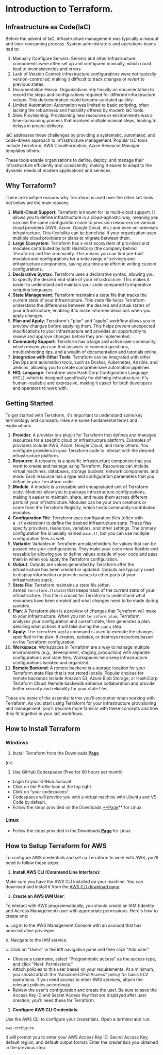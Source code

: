 # Introduction to Terraform.

## **Infrastructure as Code(IaC)**

Before the advent of IaC, infrastructure management was typically a manual and time-consuming process. System administrators and operations teams had to:

1. Manually Configure Servers: Servers and other infrastructure components were often set up and configured manually, which could lead to inconsistencies and errors.
2. Lack of Version Control: Infrastructure configurations were not typically version-controlled, making it difficult to track changes or revert to previous states.
3. Documentation Heavy: Organizations rely heavily on documentation to record the steps and configurations required for different infrastructure setups. This documentation could become outdated quickly.
4. Limited Automation: Automation was limited to basic scripting, often lacking the robustness and flexibility offered by modern IaC tools.
5. Slow Provisioning: Provisioning new resources or environments was a time-consuming process that involved multiple manual steps, leading to delays in project delivery.

IaC addresses these challenges by providing a systematic, automated, and code-driven approach to infrastructure management. Popular IaC tools include Terraform, AWS CloudFormation, Azure Resource Manager templates others.

These tools enable organizations to define, deploy, and manage their infrastructure efficiently and consistently, making it easier to adapt to the dynamic needs of modern applications and services.

## **Why Terraform?**

There are multiple reasons why Terraform is used over the other IaC tools but below are the main reasons.

1. **Multi-Cloud Support**: Terraform is known for its multi-cloud support. It allows you to define infrastructure in a cloud-agnostic way, meaning you can use the same configuration code to provision resources on various cloud providers (AWS, Azure, Google Cloud, etc.) and even on-premises infrastructure. This flexibility can be beneficial if your organization uses multiple cloud providers or plans to migrate between them.
2. **Large Ecosystem**: Terraform has a vast ecosystem of providers and modules contributed by both HashiCorp (the company behind Terraform) and the community. This means you can find pre-built modules and configurations for a wide range of services and infrastructure components, saving you time and effort in writing custom configurations.
3. **Declarative Syntax**: Terraform uses a declarative syntax, allowing you to specify the desired end-state of your infrastructure. This makes it easier to understand and maintain your code compared to imperative scripting languages.
4. **State Management**: Terraform maintains a state file that tracks the current state of your infrastructure. This state file helps Terraform understand the differences between the desired and actual states of your infrastructure, enabling it to make informed decisions when you apply changes.
5. **Plan and Apply**: Terraform's "plan" and "apply" workflow allows you to preview changes before applying them. This helps prevent unexpected modifications to your infrastructure and provides an opportunity to review and approve changes before they are implemented.
6. **Community Support**: Terraform has a large and active user community, which means you can find answers to common questions, troubleshooting tips, and a wealth of documentation and tutorials online.
7. **Integration with Other Tools**: Terraform can be integrated with other DevOps and automation tools, such as Docker, Kubernetes, Ansible, and Jenkins, allowing you to create comprehensive automation pipelines.
8. **HCL Language**: Terraform uses HashiCorp Configuration Language (HCL), which is designed specifically for defining infrastructure. It's human-readable and expressive, making it easier for both developers and operators to work with.

## **Getting Started**

To get started with Terraform, it's important to understand some key terminology and concepts. Here are some fundamental terms and explanations.

1. **Provider**: A provider is a plugin for Terraform that defines and manages resources for a specific cloud or infrastructure platform. Examples of providers include AWS, Azure, Google Cloud, and many others. You configure providers in your Terraform code to interact with the desired infrastructure platform.
2. **Resource**: A resource is a specific infrastructure component that you want to create and manage using Terraform. Resources can include virtual machines, databases, storage buckets, network components, and more. Each resource has a type and configuration parameters that you define in your Terraform code.
3. **Module**: A module is a reusable and encapsulated unit of Terraform code. Modules allow you to package infrastructure configurations, making it easier to maintain, share, and reuse them across different parts of your infrastructure. Modules can be your own creations or come from the Terraform Registry, which hosts community-contributed modules.
4. **Configuration File**: Terraform uses configuration files (often with a `.tf` extension) to define the desired infrastructure state. These files specify providers, resources, variables, and other settings. The primary configuration file is usually named `main.tf`, but you can use multiple configuration files as well.
5. **Variable**: Variables in Terraform are placeholders for values that can be passed into your configurations. They make your code more flexible and reusable by allowing you to define values outside of your code and pass them in when you apply the Terraform configuration.
6. **Output**: Outputs are values generated by Terraform after the infrastructure has been created or updated. Outputs are typically used to display information or provide values to other parts of your infrastructure stack.
7. **State File**: Terraform maintains a state file (often named `terraform.tfstate`) that keeps track of the current state of your infrastructure. This file is crucial for Terraform to understand what resources have been created and what changes need to be made during updates.
8. **Plan**: A Terraform plan is a preview of changes that Terraform will make to your infrastructure. When you run `terraform plan`, Terraform analyzes your configuration and current state, then generates a plan detailing what actions it will take during the `apply` step.
9. **Apply**: The `terraform apply` command is used to execute the changes specified in the plan. It creates, updates, or destroys resources based on the Terraform configuration.
10. **Workspace**: Workspaces in Terraform are a way to manage multiple environments (e.g., development, staging, production) with separate configurations and state files. Workspaces help keep infrastructure configurations isolated and organized.
11. **Remote Backend**: A remote backend is a storage location for your Terraform state files that is not stored locally. Popular choices for remote backends include Amazon S3, Azure Blob Storage, or HashiCorp Terraform Cloud. Remote backends enhance collaboration and provide better security and reliability for your state files.

These are some of the essential terms you'll encounter when working with Terraform. As you start using Terraform for your infrastructure provisioning and management, you'll become more familiar with these concepts and how they fit together in your IaC workflows.

## **How to Install Terraform**

### **Windows**

1. Install Terraform from the Downloads [**Page**](https://developer.hashicorp.com/terraform/downloads)

(or)

1. Use GitHub Codespaces (Free for 60 hours per month)
- Login to your GitHub account
- Click on the Profile Icon at the top right
- Click on "your codespaces".
- Codespaces will provide you with a virtual machine with Ubuntu and VS Code by default.
- Follow the steps provided on the Downloads [**Page](https://developer.hashicorp.com/terraform/downloads)** for Linux.

### **Linux**

- Follow the steps provided in the Downloads [**Page**](https://developer.hashicorp.com/terraform/downloads) for Linux.

## **How to Setup Terraform for AWS**

To configure AWS credentials and set up Terraform to work with AWS, you'll need to follow these steps:

1. **Install AWS CLI (Command Line Interface)**:

Make sure you have the AWS CLI installed on your machine. You can download and install it from the [AWS CLI download page](https://aws.amazon.com/cli/).

1. **Create an AWS IAM User**:

To interact with AWS programmatically, you should create an IAM (Identity and Access Management) user with appropriate permissions. Here's how to create one:

a. Log in to the AWS Management Console with an account that has administrative privileges.

b. Navigate to the IAM service.

c. Click on "Users" in the left navigation pane and then click "Add user."

- Choose a username, select "Programmatic access" as the access type, and click "Next: Permissions."
- Attach policies to this user based on your requirements. At a minimum, you should attach the "AmazonEC2FullAccess" policy for basic EC2 operations. If you need access to other AWS services, attach the relevant policies accordingly.
- Review the user's configuration and create the user. Be sure to save the Access Key ID and Secret Access Key that are displayed after user creation; you'll need these for Terraform.
1. **Configure AWS CLI Credentials**:

Use the AWS CLI to configure your credentials. Open a terminal and run:

```
aws configure

```

It will prompt you to enter your AWS Access Key ID, Secret Access Key, default region, and default output format. Enter the credentials you obtained in the previous step.

